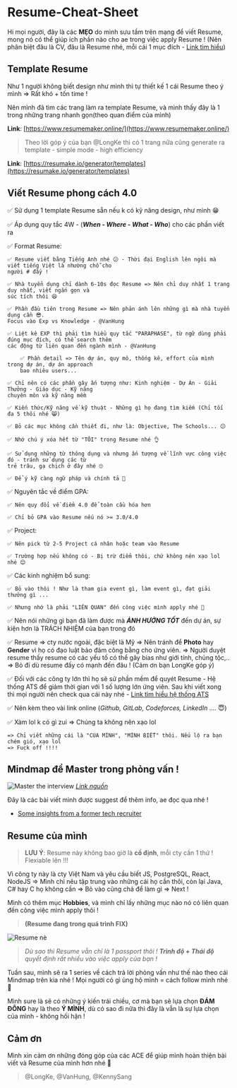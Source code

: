 # Resume-Cheat-Sheet

Hi mọi người, đây là các **MẸO** do mình sưu tầm trên mạng để viết Resume, mong nó có thể giúp ích phần nào cho ae trong việc apply Resume !
(Nên phân biệt đâu là CV, đâu là Resume nhé, mỗi cái 1 mục đích - [Link tìm hiểu](https://zety.com/blog/cv-vs-resume-difference?gclid=Cj0KCQjws5HlBRDIARIsAOomqA2YtIEuuqpdi_lGNovJBYvmq6suVOXC4DQq_ixZslmzDZRmJBDpd24aAsCTEALw_wcB))

## Template Resume

Như 1 người không biết design như mình thì tự thiết kế 1 cái Resume theo ý mình => Rất khó + tốn time !

Nên mình đã tìm các trang làm ra template Resume, và mình thấy đây là 1 trong những trang nhanh gọn(theo quan điểm của mình)

**Link**: [https://www.resumemaker.online/](https://www.resumemaker.online/)

> Theo lời góp ý của bạn @LongKe thì có 1 trang nữa cũng generate ra template - simple mode - high efficiency

**Link**: [https://resumake.io/generator/templates](https://resumake.io/generator/templates)

## Viết Resume phong cách 4.0

✅ Sử dụng 1 template Resume sẵn nếu k có kỹ năng design, như mình 😁

✅ Áp dụng quy tắc 4W - (**_When - Where - What - Who_**) cho các phần viết ra

✅ Format Resume:

    ✅ Resume viết bằng Tiếng Anh nhé 😕 - Thời đại English lên ngôi mà viết tiếng Việt là nhường chỗ cho
    người # đấy !

    ✅ Nhà tuyển dụng chỉ dành 6-10s đọc Resume => Nên chỉ duy nhất 1 trang duy nhất, viết ngắn gọn và
    súc tích thôi 😆

    ✅ Phần đầu tiên trong Resume => Nên phản ánh lên những gì mà nhà tuyển dụng cần 😎.
    Focus vào Exp vs Knowledge - @VanHung

    ✅ Liệt kê EXP thì phải tìm hiểu quy tắc "PARAPHASE", từ ngữ dùng phải đúng mục đích, có thể search thêm
    các động từ liên quan đến ngành mình - @VanHung

        ✅ Phần detail => Tên dự án, quy mô, thống kê, effort của mình trong dự án, dự án approach
        bao nhiêu users...

    ✅ Chỉ nên có các phần gây ấn tượng như: Kinh nghiệm - Dự Án - Giải Thưởng - Giáo dục - Kỹ năng
    chuyên môn và kỹ năng mềm

    ✅ Kiến thức/Kỹ năng về kỹ thuật - Những gì họ đang tìm kiếm (Chỉ tối đa 5 thôi nhé 😸)

    ✅ Bỏ các mục không cần thiết đi, như là: Objective, The Schools... 😕

    ✅ Nhớ chú ý xóa hết từ "TÔI" trong Resume nhé 👌

    ✅ Sử dụng những từ thông dụng và nhưng ấn tượng về lĩnh vực công việc đó - tránh sử dụng các từ
    trẻ trâu, gạ chịch ở đây nhé 🙄

    ✅ Để ý kỹ càng ngữ pháp và chính tả 👊

✅ Nguyên tắc về điểm GPA:

    ✅ Nên quy đổi về điểm 4.0 để toàn cầu hóa hơn

    ✅ Chỉ bỏ GPA vào Resume nếu nó >= 3.0/4.0

✅ Project:

    ✅ Nên pick từ 2-5 Project cá nhân hoặc team vào Resume

    ✅ Trường hợp nếu không có - Bị trừ điểm thôi, chứ không nên xạo lol nhé 😌

✅ Các kinh nghiệm bổ sung:

    ✅ Bỏ vào thôi ! Như là tham gia event gì, làm event gì, đạt giải thưởng gì ...

    ✅ Nhưng nhớ là phải "LIÊN QUAN" đến công việc mình apply nhé 🙁

✅ Nên nói những gì bạn đã làm được mà **_ẢNH HƯỞNG TỐT_** đến dự án, sự kiện hơn là TRÁCH NHIỆM
của bạn trong đó

✅ Resume => cty nước ngoài, đặc biệt là Mỹ => Nên tránh để **Photo** hay **Gender** vì họ có đạo
luật bảo đảm công bằng cho ứng viên. => Người duyệt resume thấy resume có các yếu tố có thể gây bias
như giới tính, chủng tộc,.. => Bỏ đi dù resume đấy có mạnh đến đâu ! (Cảm ơn bạn LongKe góp ý)

✅ Đối với các công ty lớn thì họ sẽ sử phần mềm để quyét Resume - Hệ thống ATS để giảm thời gian với 1
số lượng lớn ứng viên. Sau khi viết xong thì mọi người nên check qua cái này nhé - [Link tìm hiểu hệ thống ATS](https://www.thebalancecareers.com/how-to-get-your-resume-past-the-applicant-tracking-system-2063135)

✅ Nên kèm theo vài link online (_Github, GitLab, Codeforces, LinkedIn_ .... 😇)

✅ Xàm lol k có gì zui => Chúng ta không nên xạo lol

    => Chỉ viết những cái là "CỦA MÌNH", "MÌNH BIẾT" thôi. Nếu lộ ra bạn chém gió, xạo lol
    => Fuck off !!!!

## Mindmap để Master trong phỏng vấn !

![Master the interview](https://i.imgur.com/yTSt7rs.png)
_[Link nguồn](https://coggle.it/diagram/W5u8QkZs6r4sZM3J/t/master-the-interview)_

Đây là các bài viết mình được suggest để thêm info, ae đọc qua nhé !

- [Some insights from a former tech recruiter](https://www.reddit.com/r/cscareerquestions/comments/b8wq7k/some_insights_from_a_former_tech_recruiter/)

## Resume của mình

> **LƯU Ý**: Resume này không bao giờ là **cố định**, mỗi cty cần 1 thứ ! Flexiable lên !!!

Vì công ty này là cty Việt Nam và yêu cầu biết JS, PostgreSQL, React, NodeJS => Mình chỉ nêu tập trung
vào những cái họ cần thôi, còn lại Java, C# hay C họ không cần => Bỏ vào cũng chả để làm gì => Next !

Mình có thêm mục **Hobbies**, và mình chỉ lấy những mục nào nó có liên quan đến công việc mình apply thôi !

> **(Resume đang trong quá trình FIX)**

![Resume nè](https://i.imgur.com/bV3WNMr.png)

> _Dù sao thì Resume vẫn chỉ là 1 passport thôi ! **Trình độ + Thái độ** quyết định rất nhiều vào
> việc apply của bạn !_

Tuần sau, mình sẽ ra 1 series về cách trả lời phỏng vấn như thế nào theo cái Mindmap trên kia nhé ! Mọi người
có gì ủng hộ mình = cách follow mình nhé 🤪

Mình sure là sẽ có những ý kiến trái chiều, cơ mà bạn sẽ lựa chọn **ĐÁM ĐÔNG** hay là theo **Ý MÌNH**, dù có
sao đi nữa thì đây là vẫn là sự lựa chọn của mình - không hối hận !

## Cảm ơn

Mình xin cảm ơn những đóng góp của các ACE để giúp mình hoàn thiện bài viết và Resume của mình hơn nhé 🤝

> @LongKe, @VanHung, @KennySang
